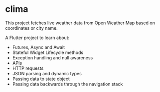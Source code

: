 # clima 

This project fetches live weather data from Open Weather Map based on coordinates
or city name.

A Flutter project to learn about:
  - Futures, Async and Await
  - Stateful Widget Lifecycle methods
  - Exception handling and null awareness
  - APIs
  - HTTP requests
  - JSON parsing and dynamic types
  - Passing data to state object
  - Passing data backwards through the navigation stack
